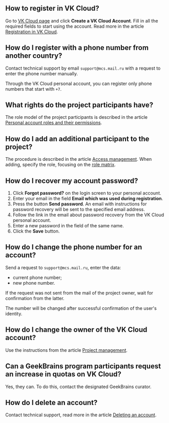 ## How to register in VK Cloud?

Go to [VK Cloud page](https://mcs.mail.ru/en/) and click **Create a VK Cloud Account**. Fill in all the required fields to start using the account. Read more in the article [Registration in VK Cloud](/en/additionals/start/get-started/account-registration).

## How do I register with a phone number from another country?

Contact technical support by email `support@mcs.mail.ru` with a request to enter the phone number manually.

<warn>

Through the VK Cloud personal account, you can register only phone numbers that start with `+7`.

</warn>

## What rights do the project participants have?

The role model of the project participants is described in the article [Personal account roles and their permissions](../../account/concepts/rolesandpermissions).

## How do I add an additional participant to the project?

The procedure is described in the article [Access management](../instructions/project-settings/access-manage#inviting_a_new_member_to_the_project). When adding, specify the role, focusing on the [role matrix](../concepts/rolesandpermissions/).

## How do I recover my account password?

1. Click **Forgot password?** on the login screen to your personal account.
1. Enter your email in the field **Email which was used during registration**.
1. Press the button **Send password**. An email with instructions for password recovery will be sent to the specified email address.
1. Follow the link in the email about password recovery from the VK Cloud personal account.
1. Enter a new password in the field of the same name.
1. Click the **Save** button.

## How do I change the phone number for an account?

Send a request to `support@mcs.mail.ru`, enter the data:

- current phone number;
- new phone number.

If the request was not sent from the mail of the project owner, wait for confirmation from the latter.

The number will be changed after successful confirmation of the user's identity.

## How do I change the owner of the VK Cloud account?

Use the instructions from the article [Project management](../instructions/project-settings/manage#change_of_the_project_owner).

## Can a GeekBrains program participants request an increase in quotas on VK Cloud?

Yes, they can. To do this, contact the designated GeekBrains curator.

## How do I delete an account?

Contact technical support, read more in the article [Deleting an account](../use-cases/account-delete/).
